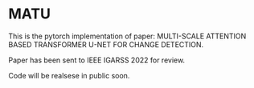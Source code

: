 # MATU
This is the pytorch implementation of paper: MULTI-SCALE ATTENTION BASED TRANSFORMER U-NET FOR CHANGE DETECTION.

Paper has been sent to IEEE IGARSS 2022 for review.

Code will be realsese in public soon.
